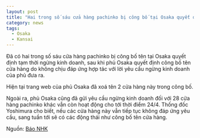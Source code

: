```yaml
---
layout: post
title: "Hai trong số sáu cửa hàng pachinko bị công bố tại Osaka quyết định tạm thời ngừng kinh doanh"
category: news
tags: 
  - Osaka
  - Kansai
---
```

Đã có hai trong số sáu cửa hàng pachinko bị công bố tên tại Osaka quyết định tạm thời ngừng kinh doanh, sau khi phủ Osaka quyết định công bố tên cửa hàng do không chịu đáp ứng hợp tác với lời yêu cầu ngừng kinh doanh của phủ đưa ra.

Hiện tại trang web của phủ Osaka đã xoá tên 2 cửa hàng này trong công bố.

Ngoài ra, phủ Osaka cũng đã gửi yêu cầu ngừng kinh doanh đối với 28 cửa hàng pachinko khác vẫn còn hoạt động cho tới thời điểm 24/4. Thống đốc Yoshimura cho biết, nếu các cửa hàng này vẫn tiếp tục không đáp ứng yêu cầu, sang tuần tới sẽ có các động thái như công bố tên cửa hàng.

Nguồn: [Báo NHK](https://www3.nhk.or.jp/kansai-news/20200425/2000028903.html)
